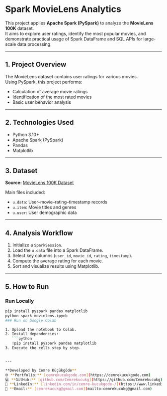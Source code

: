 # Spark MovieLens Analytics

This project applies **Apache Spark (PySpark)** to analyze the **MovieLens 100K** dataset.  
It aims to explore user ratings, identify the most popular movies, and demonstrate practical usage of Spark DataFrame and SQL APIs for large-scale data processing.

---

## 1. Project Overview
The MovieLens dataset contains user ratings for various movies.  
Using PySpark, this project performs:

- Calculation of average movie ratings  
- Identification of the most rated movies  
- Basic user behavior analysis  

---

## 2. Technologies Used
- Python 3.10+  
- Apache Spark (PySpark)  
- Pandas  
- Matplotlib  

---

## 3. Dataset
**Source:** [MovieLens 100K Dataset](https://grouplens.org/datasets/movielens/100k/)

Main files included:
- `u.data`: User–movie–rating–timestamp records  
- `u.item`: Movie titles and genres  
- `u.user`: User demographic data  

---

## 4. Analysis Workflow
1. Initialize a `SparkSession`.  
2. Load the `u.data` file into a Spark DataFrame.  
3. Select key columns (`user_id`, `movie_id`, `rating`, `timestamp`).  
4. Compute the average rating for each movie.  
5. Sort and visualize results using Matplotlib.  

---

## 5. How to Run

### Run Locally
```bash
pip install pyspark pandas matplotlib
python spark-movielens.ipynb
### Run on Google Colab

1. Upload the notebook to Colab.  
2. Install dependencies:
   ```python
   !pip install pyspark pandas matplotlib
3. Execute the cells step by step.


---

**Developed by Cemre Küçükgöde**  
🌐 **Portfolio:** [cemrekucukgode.com](https://cemrekucukgode.com)  
💻 **GitHub:** [github.com/Cemrekucukg](https://github.com/Cemrekucukg)  
💼 **LinkedIn:** [linkedin.com/in/cemre-kucukgode-/](https://www.linkedin.com/in/cemre-kucukgode-/)  
📧 **Email:** [cemrekucukg@gmail.com](mailto:cemrekucukg@gmail.com)

